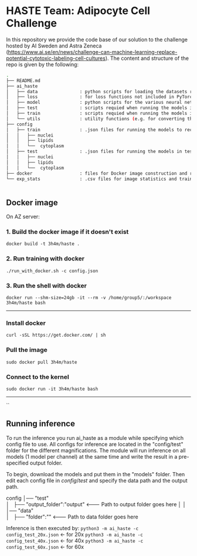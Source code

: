 # HASTE Team: Adipocyte Cell Challenge

In this repository we provide the code base of our solution to the challenge hosted by AI Sweden and Astra Zeneca (https://www.ai.se/en/news/challenge-can-machine-learning-replace-potential-cytotoxic-labeling-cell-cultures). The content and structure of the repo is given by the following: 

```sh
.
├── README.md
├── ai_haste
│   ├── data                : python scripts for loading the datasets required
│   ├── loss                : for loss functions not included in PyTorch
│   ├── model               : python scripts for the various neural networks
│   ├── test                : scripts requied when running the models in test mode
│   ├── train               : scripts requied when running the models in train mode
│   └── utils               : utility functions (e.g. for converting the images to numpy arrays for faster data loading)
├── config
│   ├── train               : .json files for running the models to reconstruct the three fluorescence channels
│   │   ├── nuclei          
│   │   ├── lipids
│   │   └──  cytoplasm
│   ├── test                : .json files for running the models in test mode for the three fluorescence channels
│   │   ├── nuclei
│   │   ├── lipids
│   │   └──  cytoplasm
├── docker                  : files for Docker image construction and running
└── exp_stats               : .csv files for image statistics and train/test splits 
    
```
## Docker image
On AZ server:

### 1. Build the docker image if it doesn't exist
`docker build -t 3h4m/haste .`

### 2. Run training with docker
`./run_with_docker.sh -c config.json`

### 3. Run the shell with docker
`docker run --shm-size=24gb -it --rm -v /home/group5/:/workspace 3h4m/haste bash`

---

### Install docker
`curl -sSL https://get.docker.com/ | sh`

### Pull the image 
`sudo docker pull 3h4m/haste`

### Connect to the kernel
`sudo docker run -it 3h4m/haste bash`

---
``
## Running inference

To run the inference you run ai_haste as a module while specifying which config file to use. All configs for inference are located in the "config/test" folder for the different magnifications. The module will run inference on all models (1 model per channel) at the same time and write the result in a pre-specified output folder.

To begin, download the models and put them in the "models" folder. Then edit each config file in $config/test$ and specify the data path and the output path.

config
│── "test"             
│   ├── "output_folder":"output" <--- Path to output folder goes here
│   │
│── "data"             
│   ├── "folder":"" <--- Path to data folder goes here

Inference is then executed by:
`python3 -m ai_haste -c config_test_20x.json` <- for 20x
`python3 -m ai_haste -c config_test_40x.json` <- for 40x
`python3 -m ai_haste -c config_test_60x.json` <- for 60x
